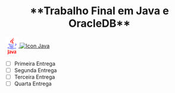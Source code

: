 <h1 align="center"> **Trabalho Final em Java e OracleDB** </h1>
  <a href="">
    <img align="center" alt="Icon Java" height="50" src="https://github.com/Nicolaskn95/TrabalhoFinal_JAVA/blob/main/assets/java.GIF" />
  </a>
  <a href="">
    <img align="center" alt="Icon Java" height="50" src="[https://github.com/Nicolaskn95/TrabalhoFinal_JAVA/blob/main/assets/java.GIF](https://github.com/Nicolaskn95/TrabalhoFinal_JAVA/blob/main/assets/icon.png)" />
  </a>


- [ ] Primeira Entrega
- [ ] Segunda Entrega
- [ ] Terceira Entrega
- [ ] Quarta Entrega
